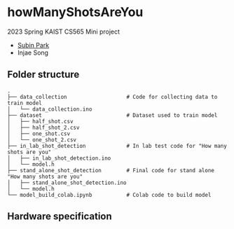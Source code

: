 # howManyShotsAreYou
2023 Spring KAIST CS565 Mini project
- [Subin Park](https://github.com/twinklesu) 
- Injae Song

## Folder structure
```
.
├── data_collection                   # Code for collecting data to train model 
│   └── data_collection.ino
├── dataset                           # Dataset used to train model
│   ├── half_shot.csv         
│   ├── half_shot_2.csv
│   ├── one_shot.csv     
│   └── one_shot_2.csv            
├── in_lab_shot_detection             # In lab test code for "How many shots are you" 
│   ├── in_lab_shot_detection.ino          
│   └── model.h            
├── stand_alone_shot_detection        # Final code for stand alone "How many shots are you" 
│   ├── stand_alone_shot_detection.ino          
│   └── model.h            
└── model_build_colab.ipynb           # Colab code to build model
```

## Hardware specification
